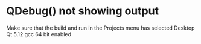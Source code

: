 # QDebug() not showing output
Make sure that the build and run in the Projects menu has
selected Desktop Qt 5.12 gcc 64 bit enabled
